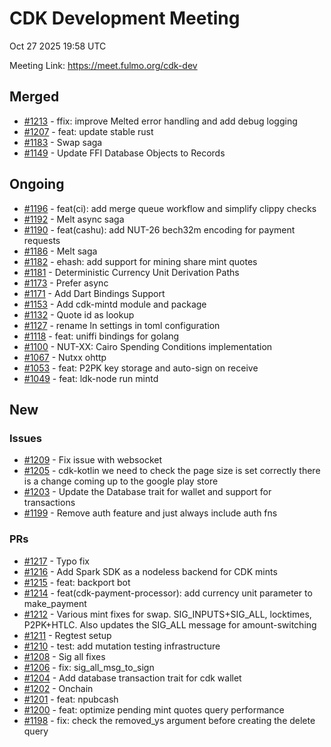 # CDK Development Meeting

Oct 27 2025 19:58 UTC

Meeting Link: https://meet.fulmo.org/cdk-dev

## Merged

- [#1213](https://github.com/cashubtc/cdk/pull/1213) - ffix: improve Melted error handling and add debug logging
- [#1207](https://github.com/cashubtc/cdk/pull/1207) - feat: update stable rust
- [#1183](https://github.com/cashubtc/cdk/pull/1183) - Swap saga
- [#1149](https://github.com/cashubtc/cdk/pull/1149) - Update FFI Database Objects to Records

## Ongoing

- [#1196](https://github.com/cashubtc/cdk/pull/1196) - feat(ci): add merge queue workflow and simplify clippy checks
- [#1192](https://github.com/cashubtc/cdk/pull/1192) - Melt async saga
- [#1190](https://github.com/cashubtc/cdk/pull/1190) - feat(cashu): add NUT-26 bech32m encoding for payment requests
- [#1186](https://github.com/cashubtc/cdk/pull/1186) - Melt saga
- [#1182](https://github.com/cashubtc/cdk/pull/1182) - ehash: add support for mining share mint quotes
- [#1181](https://github.com/cashubtc/cdk/pull/1181) - Deterministic Currency Unit Derivation Paths
- [#1173](https://github.com/cashubtc/cdk/pull/1173) - Prefer async
- [#1171](https://github.com/cashubtc/cdk/pull/1171) - Add Dart Bindings Support
- [#1153](https://github.com/cashubtc/cdk/pull/1153) - Add cdk-mintd module and package
- [#1132](https://github.com/cashubtc/cdk/pull/1132) - Quote id as lookup
- [#1127](https://github.com/cashubtc/cdk/pull/1127) - rename ln settings in toml configuration
- [#1118](https://github.com/cashubtc/cdk/pull/1118) - feat: uniffi bindings for golang
- [#1100](https://github.com/cashubtc/cdk/pull/1100) - NUT-XX: Cairo Spending Conditions implementation
- [#1067](https://github.com/cashubtc/cdk/pull/1067) - Nutxx ohttp
- [#1053](https://github.com/cashubtc/cdk/pull/1053) - feat: P2PK key storage and auto-sign on receive
- [#1049](https://github.com/cashubtc/cdk/pull/1049) - feat: ldk-node run mintd

## New

### Issues

- [#1209](https://github.com/cashubtc/cdk/issues/1209) - Fix issue with websocket
- [#1205](https://github.com/cashubtc/cdk/issues/1205) - cdk-kotlin we need to check the page size is set correctly there is a change coming up to the google play store
- [#1203](https://github.com/cashubtc/cdk/issues/1203) - Update the Database trait for wallet and support for transactions
- [#1199](https://github.com/cashubtc/cdk/issues/1199) - Remove auth feature and just always include auth fns

### PRs

- [#1217](https://github.com/cashubtc/cdk/pull/1217) - Typo fix
- [#1216](https://github.com/cashubtc/cdk/pull/1216) - Add Spark SDK as a nodeless backend for CDK mints
- [#1215](https://github.com/cashubtc/cdk/pull/1215) - feat: backport bot
- [#1214](https://github.com/cashubtc/cdk/pull/1214) - feat(cdk-payment-processor): add currency unit parameter to make_payment
- [#1212](https://github.com/cashubtc/cdk/pull/1212) - Various mint fixes for swap. SIG_INPUTS+SIG_ALL, locktimes, P2PK+HTLC. Also updates the SIG_ALL message for amount-switching
- [#1211](https://github.com/cashubtc/cdk/pull/1211) - Regtest setup
- [#1210](https://github.com/cashubtc/cdk/pull/1210) - test: add mutation testing infrastructure
- [#1208](https://github.com/cashubtc/cdk/pull/1208) - Sig all fixes
- [#1206](https://github.com/cashubtc/cdk/pull/1206) - fix: sig_all_msg_to_sign
- [#1204](https://github.com/cashubtc/cdk/pull/1204) - Add database transaction trait for cdk wallet
- [#1202](https://github.com/cashubtc/cdk/pull/1202) - Onchain
- [#1201](https://github.com/cashubtc/cdk/pull/1201) - feat: npubcash
- [#1200](https://github.com/cashubtc/cdk/pull/1200) - feat: optimize pending mint quotes query performance
- [#1198](https://github.com/cashubtc/cdk/pull/1198) - fix: check the removed_ys argument before creating the delete query
